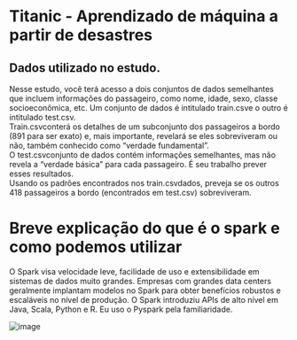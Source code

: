 # Titanic - Aprendizado de máquina a partir de desastres

## Dados utilizado no estudo.
Nesse estudo, você terá acesso a dois conjuntos de dados semelhantes que incluem informações do passageiro, como nome, idade, sexo, classe socioeconômica, etc. Um conjunto de dados é intitulado train.csve o outro é intitulado test.csv.
</br>
Train.csvconterá os detalhes de um subconjunto dos passageiros a bordo (891 para ser exato) e, mais importante, revelará se eles sobreviveram ou não, também conhecido como “verdade fundamental”.
</br>
O test.csvconjunto de dados contém informações semelhantes, mas não revela a “verdade básica” para cada passageiro. É seu trabalho prever esses resultados.
</br>
Usando os padrões encontrados nos train.csvdados, preveja se os outros 418 passageiros a bordo (encontrados em test.csv) sobreviveram.
</br>
# Breve explicação do que é o spark e como podemos utilizar
O Spark visa velocidade leve, facilidade de uso e extensibilidade em sistemas de dados muito grandes. Empresas com grandes data centers geralmente implantam modelos no Spark para obter benefícios robustos e escaláveis ​​no nível de produção. O Spark introduziu APIs de alto nível em Java, Scala, Python e R. Eu uso o Pyspark pela familiaridade.

![image](https://github.com/Wilsonmfreire/MACHINE-LEARNING-CONCEITOS-APLICA-ES-e-ESTUDO-DE-CASO/assets/62375886/ebf6e5f7-af4d-4560-9b18-5cd34f50c345)

